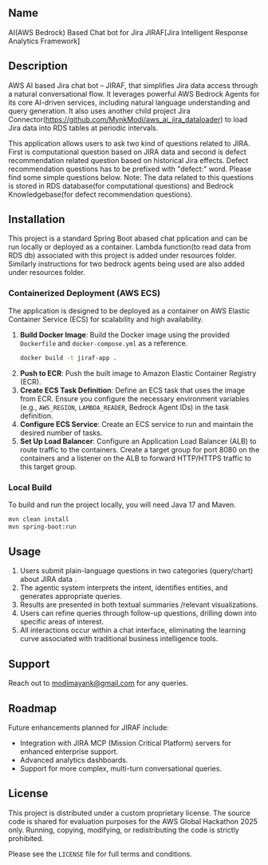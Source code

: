 ## Name
AI(AWS Bedrock) Based Chat bot for Jira JIRAF[Jira Intelligent Response Analytics Framework]


## Description
AWS AI based Jira chat bot – JIRAF, that simplifies Jira data access through a natural conversational flow. It leverages powerful AWS Bedrock Agents for its core AI-driven services, including natural language understanding and query generation. It also uses another child project Jira Connector(https://github.com/MynkModi/aws_ai_jira_dataloader) to load Jira data into RDS tables at periodic intervals.


This application allows users to ask two kind of questions related to JIRA. First is computational question based on JIRA data and second is defect recommendation related question based on historical Jira effects. Defect recommendation questions has to be prefixed with "defect:" word. Please find some simple questions below. Note: The data related to this questions is stored in RDS database(for computational questions) and Bedrock Knowledgebase(for defect recommendation questions).


## Installation
This project is a standard Spring Boot abased chat pplication and can be run locally or deployed as a container. Lambda function(to read data from RDS db) associated with this project is added under resources folder. Similarly instructions for two bedrock agents  being used are also added under resources folder.

### Containerized Deployment (AWS ECS)
The application is designed to be deployed as a container on AWS Elastic Container Service (ECS) for scalability and high availability.

1.  **Build Docker Image**: Build the Docker image using the provided `Dockerfile` and `docker-compose.yml` as a reference.
    ```sh
    docker build -t jiraf-app .
    ```
2.  **Push to ECR**: Push the built image to Amazon Elastic Container Registry (ECR).
3.  **Create ECS Task Definition**: Define an ECS task that uses the image from ECR. Ensure you configure the necessary environment variables (e.g., `AWS_REGION`, `LAMBDA_READER`, Bedrock Agent IDs) in the task definition.
4.  **Configure ECS Service**: Create an ECS service to run and maintain the desired number of tasks.
5.  **Set Up Load Balancer**: Configure an Application Load Balancer (ALB) to route traffic to the containers. Create a target group for port 8080 on the containers and a listener on the ALB to forward HTTP/HTTPS traffic to this target group.

### Local Build
To build and run the project locally, you will need Java 17 and Maven.
```sh
mvn clean install
mvn spring-boot:run
```

## Usage
1. Users submit plain-language questions in  two categories (query/chart) about JIRA data .
2. The agentic system interprets the intent, identifies entities, and generates appropriate queries.
3. Results are presented in both textual summaries /relevant visualizations.
4. Users can refine queries through follow-up questions, drilling down into specific areas of interest.
5. All interactions occur within a chat interface, eliminating the learning curve associated with traditional business intelligence tools.

## Support
Reach out to modimayank@gmail.com for any queries.

## Roadmap
Future enhancements planned for JIRAF include:
- Integration with JIRA MCP (Mission Critical Platform) servers for enhanced enterprise support.
- Advanced analytics dashboards.
- Support for more complex, multi-turn conversational queries.

## License
This project is distributed under a custom proprietary license. The source code is shared for evaluation purposes for the AWS Global Hackathon 2025 only. Running, copying, modifying, or redistributing the code is strictly prohibited.

Please see the `LICENSE` file for full terms and conditions.
